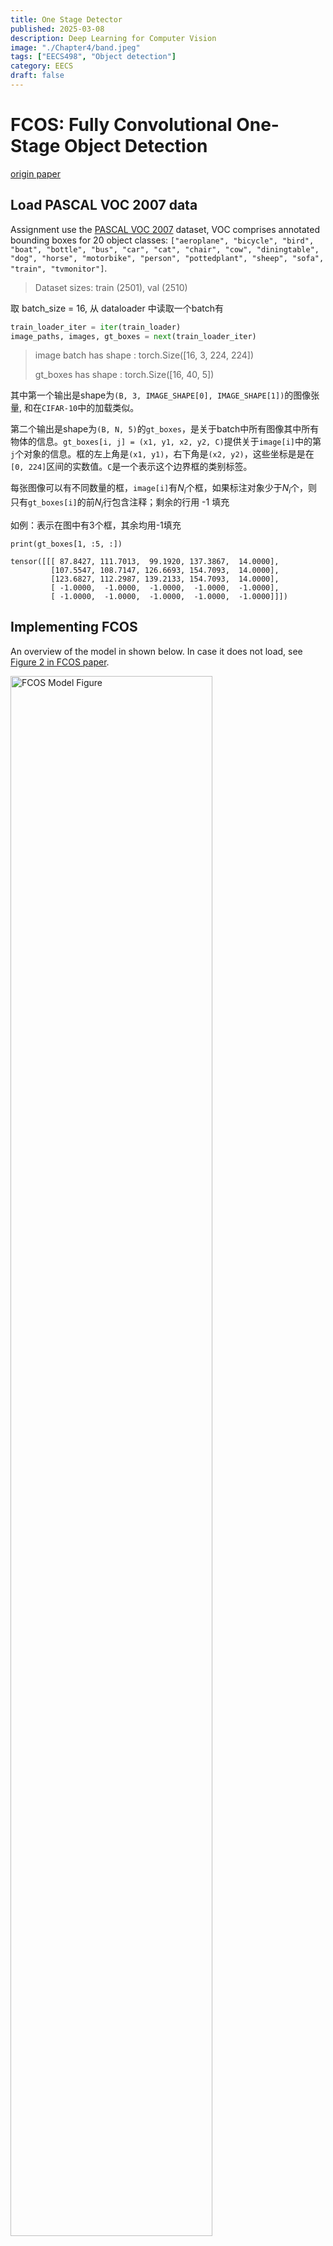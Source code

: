 ```yaml
---
title: One Stage Detector
published: 2025-03-08
description: Deep Learning for Computer Vision
image: "./Chapter4/band.jpeg"
tags: ["EECS498", "Object detection"]
category: EECS
draft: false
---
```


# FCOS: Fully Convolutional One-Stage Object Detection

[origin paper](https://arxiv.org/abs/1904.01355)

## Load PASCAL VOC 2007 data

Assignment use the [PASCAL VOC 2007](http://host.robots.ox.ac.uk/pascal/VOC/) dataset, VOC comprises annotated bounding boxes for 20 object classes:
`["aeroplane", "bicycle", "bird", "boat", "bottle", "bus", "car", "cat", "chair", "cow", "diningtable", "dog", "horse", "motorbike", "person", "pottedplant", "sheep", "sofa", "train", "tvmonitor"]`.

> Dataset sizes: train (2501), val (2510)

取 batch_size = 16, 从 dataloader 中读取一个batch有

```python
train_loader_iter = iter(train_loader)
image_paths, images, gt_boxes = next(train_loader_iter)
```

> image batch has shape : torch.Size([16, 3, 224, 224])
> 
> gt_boxes has shape    : torch.Size([16, 40, 5])

其中第一个输出是shape为`(B, 3, IMAGE_SHAPE[0], IMAGE_SHAPE[1])`的图像张量, 和在`CIFAR-10`中的加载类似。

第二个输出是shape为`(B, N, 5)`的`gt_boxes`，是关于batch中所有图像其中所有物体的信息。`gt_boxes[i, j] = (x1, y1, x2, y2, C)`提供关于`image[i]`中的第`j`个对象的信息。框的左上角是`(x1, y1)`，右下角是`(x2, y2)`，这些坐标是是在`[0, 224]`区间的实数值。`C`是一个表示这个边界框的类别标签。

每张图像可以有不同数量的框，`image[i]`有$N_i$个框，如果标注对象少于$N_i$个，则只有`gt_boxes[i]`的前$N_i$行包含注释；剩余的行用 -1 填充

如例：表示在图中有3个框，其余均用-1填充
```
print(gt_boxes[1, :5, :])

tensor([[[ 87.8427, 111.7013,  99.1920, 137.3867,  14.0000],
         [107.5547, 108.7147, 126.6693, 154.7093,  14.0000],
         [123.6827, 112.2987, 139.2133, 154.7093,  14.0000],
         [ -1.0000,  -1.0000,  -1.0000,  -1.0000,  -1.0000],
         [ -1.0000,  -1.0000,  -1.0000,  -1.0000,  -1.0000]]])

```

## Implementing FCOS

An overview of the model in shown below. In case it does not load, see [Figure 2 in FCOS paper](https://arxiv.org/abs/1904.01355).

<img src="https://production-media.paperswithcode.com/methods/Screen_Shot_2020-06-23_at_3.34.09_PM_SAg1OBo.png" alt="FCOS Model Figure" width="80%">

> **CAUTION:** 原论文是将中心度预测器(Centerness)和分类预测器(Classification)并行，这里在实现的是使用中心度预测器(Centerness)和框回归预测(box Regression)


### Implementing Backbone and Feature Pyramid Network

首先构建 backbone（骨干网络） 和 FPN（特征金字塔）如图示中蓝色部分和绿色部分

具体使用 [RegNetX-400MF](https://pytorch.org/vision/stable/models.html#torchvision.models.regnet_x_400mf) 从预训练的ImageNet权重初始化这个backbone，提取中间特征`(c3, c4, c5)`，这些特征`(c3, c4, c5)`的高度和宽度分别是输入图像的 $1/8^{th}, 1/16^{th}, 1/32^{th}$

这些值`(8, 16, 32)`被称为这些特征的 "stride"

```python
For dummy input images with shape: (2, 3, 224, 224)
Shape of c3 features: torch.Size([2, 64, 28, 28])
Shape of c4 features: torch.Size([2, 160, 14, 14])
Shape of c5 features: torch.Size([2, 400, 7, 7])
```

---

实现FPN提取三个特征 `class DetectorBackboneWithFPN(nn.Module)`

具体思路：（为了方便训练这里仅使用提取出的3个特征）

![cross](./Chapter4/FCOS-backbonewithFPN.png)

通过backbone提取出的3个特征经过`kernel_size = 1, stride=1`的统一通道数，然后在从特征图大小最小的`c5`开始进行上采样到和`c4`特征图大小相同，相加融合之后得到`m4`, 对`m4`再进行上采样到和`c3`大小相同，相加融合得到`m3`

在对`m3, m4, m5`进行`kernel_size = 3, stride=1, padding=1`的卷积(特征图大小不变)，输出`p3, p4, p5`


```python
class DetectorBackboneWithFPN(nn.Module):

    def __init__(self, out_channels: int):
        self.fpn_params = nn.ModuleDict({
                "m3": nn.Conv2d(in_channels=dummy_out_shapes[0][1][1], out_channels=out_channels, kernel_size=1, stride=1),
                "m4": nn.Conv2d(in_channels=dummy_out_shapes[1][1][1], out_channels=out_channels, kernel_size=1, stride=1),
                "m5": nn.Conv2d(in_channels=dummy_out_shapes[2][1][1], out_channels=out_channels, kernel_size=1, stride=1),
                
                "p3": nn.Conv2d(in_channels=out_channels, out_channels=out_channels, kernel_size=3, stride=1, padding=1),
                "p4": nn.Conv2d(in_channels=out_channels, out_channels=out_channels, kernel_size=3, stride=1, padding=1),
                "p5": nn.Conv2d(in_channels=out_channels, out_channels=out_channels, kernel_size=3, stride=1, padding=1),
            })

    def forward(self, images: torch.Tensor):

        m3 = self.fpn_params["m3"](backbone_feats["c3"])
        m4 = self.fpn_params["m4"](backbone_feats["c4"])
        m5 = self.fpn_params["m5"](backbone_feats["c5"])
        
        m5_upsample = F.interpolate(m5, size=(m4.shape[2], m4.shape[3]), mode="nearest")
        m4 = m4 + m5_upsample
        
        m4_upsample = F.interpolate(m4, size=(m3.shape[2], m3.shape[3]), mode="nearest")
        m3 = m3 + m4_upsample
        
        fpn_feats["p3"] = self.fpn_params["p3"](m3)
        fpn_feats["p4"] = self.fpn_params["p4"](m4)
        fpn_feats["p5"] = self.fpn_params["p5"](m5)

        return fpn_feats
```

### Implementing FCOS prediction network (head)

实现头部预测块（原论文中的橙色块），其内部含有4个卷积层(对应代码中`stem_channels`的长度为4)，输出`(H, W, 256)`大小的特征（不同FPN层级的H, W不同）然后每个卷积层使用一个卷积层进行最终预测

在预期输出中，classification logits 有 `NUM_CLASSES` 个通道，box regression deltas 有 4 个输出通道，centerness 有 1 个输出通道。
所有输出的高度和宽度被展平为一个维度，从而得到 `(B, H * W, C)` 格式 - 这种格式更方便计算损失.

![cross](./Chapter4/FCOS-head.png)

```python
class FCOSPredictionNetwork(nn.Module):
    """
    FCOS prediction network that accepts FPN feature maps from different levels
    and makes three predictions at every location: bounding boxes, class ID and
    centerness. This module contains a "stem" of convolution layers, along with
    one final layer per prediction. For a visual depiction, see Figure 2 (right
    side) in FCOS paper: https://arxiv.org/abs/1904.01355

    We will use feature maps from FPN levels (P3, P4, P5) and exclude (P6, P7).
    """

    def __init__(
        self, num_classes: int, in_channels: int, stem_channels: List[int]
    ):
        """
        Args:
            num_classes: Number of object classes for classification.
            in_channels: Number of channels in input feature maps. This value
                is same as the output channels of FPN, since the head directly
                operates on them.
            stem_channels: List of integers giving the number of output channels
                in each convolution layer of stem layers.
        """
        super().__init__()

        # Fill these.
        stem_cls = []
        stem_box = []
        # Replace "pass" statement with your code
        prev_out = in_channels
        for output_channel in stem_channels:
            conv_cls = nn.Conv2d(in_channels=prev_out, out_channels=output_channel, kernel_size=3, stride=1, padding=1)
            nn.init.normal_(conv_cls.weight.data, mean=0, std=0.01)
            nn.init.constant_(conv_cls.bias.data, 0)
            stem_cls.append(conv_cls)
            stem_cls.append(nn.ReLU())
            
            conv_box = nn.Conv2d(in_channels=prev_out, out_channels=output_channel, kernel_size=3, stride=1, padding=1)
            nn.init.normal_(conv_box.weight.data, mean=0, std=0.01)
            nn.init.constant_(conv_box.bias.data, 0)
            stem_box.append(conv_box)
            stem_box.append(nn.ReLU())
            
            prev_out = output_channel

        self.stem_cls = nn.Sequential(*stem_cls)
        self.stem_box = nn.Sequential(*stem_box)


        self.pred_cls = None  # Class prediction conv
        self.pred_box = None  # Box regression conv
        self.pred_ctr = None  # Centerness conv

        # Replace "pass" statement with your code
        self.pred_cls = nn.Conv2d(in_channels=prev_out, out_channels=num_classes, kernel_size=3, stride=1, padding=1)
        self.pred_box = nn.Conv2d(in_channels=prev_out, out_channels=4, kernel_size=3, stride=1, padding=1)
        self.pred_ctr = nn.Conv2d(in_channels=prev_out, out_channels=1, kernel_size=3, stride=1, padding=1)
        
        for layer in [self.pred_cls, self.pred_box, self.pred_ctr]:
            nn.init.normal_(layer.weight.data, mean=0, std=0.01)
            nn.init.constant_(layer.bias.data, 0)

        # OVERRIDE: Use a negative bias in `pred_cls` to improve training
        # stability. Without this, the training will most likely diverge.
        torch.nn.init.constant_(self.pred_cls.bias, -math.log(99))

    def forward(self, feats_per_fpn_level: TensorDict) -> List[TensorDict]:

        class_logits = {}
        boxreg_deltas = {}
        centerness_logits = {}

        # Replace "pass" statement with your code
        for key, value in feats_per_fpn_level.items():
            class_logits[key] = self.pred_cls(self.stem_cls(value))     # (N, C, H, W)
            N, C, H, W = class_logits[key].shape
            class_logits[key] = class_logits[key].reshape(N, C, -1)
            class_logits[key] = class_logits[key].permute(0, 2, 1)

            boxreg_deltas[key] = self.pred_box(self.stem_box(value))    # (N, 4, H, W)
            boxreg_deltas[key] = boxreg_deltas[key].reshape(N, 4, -1)
            boxreg_deltas[key] = boxreg_deltas[key].permute(0, 2, 1)
            
            centerness_logits[key] = self.pred_ctr(self.stem_box(value))    # (N, 1, H, W)
            centerness_logits[key] = centerness_logits[key].reshape(N, 1, -1)
            centerness_logits[key] = centerness_logits[key].permute(0, 2, 1)

        return [class_logits, boxreg_deltas, centerness_logits]

```

## Train FCOS

目标检测和图像分类的不同之处在于：
- 每张图像有**可变数量**的边界框（和他们对应的类别标签）
- 类别标签不是**和整个图像相关联**，而是仅和边界框包围的一个小区域相关

### Assigning a GT target to every model prediction

首先根据每层特征图生成`location`(特征图中心点)，由于特征图是在原图的基础上缩小了，需要将这些中心点的坐标放大回原图的坐标系中去

![cross](./Chapter4/FCOS-get-fpn-location.png)

```python
def get_fpn_location_coords(
    shape_per_fpn_level: Dict[str, Tuple],
    strides_per_fpn_level: Dict[str, int],
    dtype: torch.dtype = torch.float32,
    device: str = "cpu",
) -> Dict[str, torch.Tensor]:
    
    location_coords = {
        level_name: None for level_name, _ in shape_per_fpn_level.items()
    }

    for level_name, feat_shape in shape_per_fpn_level.items():
        level_stride = strides_per_fpn_level[level_name]

        N, C, H, W = feat_shape
        
        rows = torch.arange(start=0, end=H, dtype=dtype, device=device)
        cols = torch.arange(start=0, end=W, dtype=dtype, device=device)
        
        y_grid, x_grid = torch.meshgrid(rows, cols, indexing="ij")
        
        xc = level_stride * (x_grid + 0.5)
        yc = level_stride * (y_grid + 0.5)
        
        stack_location_coords = torch.stack([xc, yc], dim=-1)
        location_coords[level_name] = stack_location_coords.reshape(-1, 2)

    return location_coords
```

> NOTE："feature map location" 和 "feature center"表示相同的意思，就是对特征图划分成网格后取中心点(图中的黄点)

### Matching feature map locations with GT boxes

在将特征图中心点映射到原图坐标系中去之后，需要进行确定中心点匹配哪些真实标注的GT框，参考论文使用两种匹配规则：
> Rule 1:  取中心点到4个GT框的边界距离的最小值，如果存在小于0，则不匹配
>
> Rule 2:  根据FPN层级，设定多匹配规则：
> 
> `p4, p5`的下限为 `stride * 4`, `p3`的下限为0
>
> `p3, p4`的上限为 `stride * 8`，p5为无穷不设置上限


![cross](./Chapter4/FCOS-match.png)

```python
def fcos_match_locations_to_gt(
    locations_per_fpn_level: TensorDict,
    strides_per_fpn_level: Dict[str, int],
    gt_boxes: torch.Tensor,
) -> TensorDict:
    
    matched_gt_boxes = {
        level_name: None for level_name in locations_per_fpn_level.keys()
    }

    # Do this matching individually per FPN level.
    for level_name, centers in locations_per_fpn_level.items():

        # Get stride for this FPN level.
        stride = strides_per_fpn_level[level_name]

        x, y = centers.unsqueeze(dim=2).unbind(dim=1)
        x0, y0, x1, y1 = gt_boxes[:, :4].unsqueeze(dim=0).unbind(dim=2)
        pairwise_dist = torch.stack([x - x0, y - y0, x1 - x, y1 - y], dim=2)

        # Pairwise distance between every feature center and GT box edges:
        # shape: (num_gt_boxes, num_centers_this_level, 4)
        pairwise_dist = pairwise_dist.permute(1, 0, 2)

        # The original FCOS anchor matching rule: anchor point must be inside GT.
        match_matrix = pairwise_dist.min(dim=2).values > 0

        # Multilevel anchor matching in FCOS: each anchor is only responsible
        # for certain scale range.
        # Decide upper and lower bounds of limiting targets.
        pairwise_dist = pairwise_dist.max(dim=2).values

        lower_bound = stride * 4 if level_name != "p3" else 0
        upper_bound = stride * 8 if level_name != "p5" else float("inf")
        match_matrix &= (pairwise_dist > lower_bound) & (
            pairwise_dist < upper_bound
        )

        # Match the GT box with minimum area, if there are multiple GT matches.
        gt_areas = (gt_boxes[:, 2] - gt_boxes[:, 0]) * (
            gt_boxes[:, 3] - gt_boxes[:, 1]
        )

        # Get matches and their labels using match quality matrix.
        match_matrix = match_matrix.to(torch.float32)
        match_matrix *= 1e8 - gt_areas[:, None]

        # Find matched ground-truth instance per anchor (un-matched = -1).
        match_quality, matched_idxs = match_matrix.max(dim=0)
        matched_idxs[match_quality < 1e-5] = -1

        # Anchors with label 0 are treated as background.
        matched_boxes_this_level = gt_boxes[matched_idxs.clip(min=0)]
        matched_boxes_this_level[matched_idxs < 0, :] = -1

        matched_gt_boxes[level_name] = matched_boxes_this_level

    return matched_gt_boxes
```

## GT Targets for box regression

预测框可以看做是预测**四个值**, 即从特征位置（中心点）到框边缘（红色框）的距离`(左L, 上T, 右R, 下B)`

目前，所有位置和GT框都用图像的坐标表示，对于VOC的图像范围是`(0, 224)`,对于其他数据集范围可以更大

显然不能使用这种坐标格式，如此大的值会导致梯度爆炸，所以需要将`LTRB`安装FPN层级的步长进行归一化。

假设 FPN 层级为`p3(stride = 8)`，位置为`(xc, yc)`，匹配的GT框坐标为`(x1, y1, x2, y2)`，则`ltrb`为
```
l = (xc - x1) / stride        t = (yc - y1) / stride
r = (x2 - xc) / stride        b = (y2 - yc) / stride
```
也称为`delta`值，在训练时预测这些值，在推理时需要应用逆变换，来转为原图坐标系中的预测框

坐标系转delta值：

![cross](./Chapter4/FCOS-local-delta.png)

```python
def fcos_get_deltas_from_locations(
    locations: torch.Tensor, gt_boxes: torch.Tensor, stride: int
) -> torch.Tensor:

    deltas = torch.empty(size=(gt_boxes.shape[0], 4)).to(device=gt_boxes.device)
    
    deltas[:, 0] = locations[:, 0] - gt_boxes[:, 0] # l = (xc - x1)
    deltas[:, 1] = locations[:, 1] - gt_boxes[:, 1] # t = (yc - y1)
    deltas[:, 2] = gt_boxes[:, 2] - locations[:, 0] # r = (x2 - xc)
    deltas[:, 3] = gt_boxes[:, 3] - locations[:, 1] # b = (y2 - yc)
    deltas /= stride
    
    deltas[gt_boxes[:, :4].sum(dim=1) == -4] = -1
    
    return deltas


def fcos_apply_deltas_to_locations(
    deltas: torch.Tensor, locations: torch.Tensor, stride: int
) -> torch.Tensor:

    output_boxes = torch.empty_like(deltas)
    
    deltas = torch.clip(deltas, min=0)
    output_boxes[:, 0] = locations[:, 0] - deltas[:, 0] * stride # xc - l * stride
    output_boxes[:, 1] = locations[:, 1] - deltas[:, 1] * stride # yc - t * stride
    output_boxes[:, 2] = locations[:, 0] + deltas[:, 2] * stride # xc + r * stride
    output_boxes[:, 3] = locations[:, 1] + deltas[:, 3] * stride # yc + b * stride

    return output_boxes
```

## GT targets for centerness regression

给定一个位置的 GT delta 值 `(left, top, right, bottom)`，FCOS 将中心度定义为：

$$
centerness = \sqrt{\frac{min(left, right)\cdot min(top, bottom)}{max(left, right)\cdot max(top, bottom)}}
$$
- 分子作为特征位置（中心点）到垂直方向和水平方向的边框的距离的最小值，当特征位置越靠近中心时分子越大

- 分母作为特征位置（中心点）到垂直方向和水平方向的边框的距离的最大值，特征位置越远离GT框中心时分母越大

当 `left = right` 且 `top = bottom` 时，此值最大为 1，这意味着特征位置位于 GT 框的中心。 在框的边缘，这些值中的一个将为零，这使得边缘的中心度为零。 中心度回归Head使用这些值作为目标

```python
def fcos_make_centerness_targets(deltas: torch.Tensor):

    l_r, t_b = deltas[:, 0::2], deltas[:, 1::2]
    
    centerness = torch.sqrt((torch.min(l_r, dim=1).values * torch.min(t_b, dim=1).values) 
                           / (torch.max(l_r, dim=1).values * torch.max(t_b, dim=1).values))
    
    centerness[deltas[:, :4].sum(dim=1) == -4] = -1  

    return centerness
```

## Loss Functions
[pytorch 文档](https://pytorch.org/vision/main/ops.html)

COS 有三个预测目标：

1. **对象分类：** FCOS 使用 **Focal Loss**（[Focal Loss 论文链接](https://arxiv.org/abs/1708.02002)），是交叉熵损失的扩展，用于处理类别不平衡问题。FCOS 面临类别不平衡问题，因为大多数位置会被分配为“background”。如果处理不当，模型将简单地学习为每个位置预测“background” **(注：这里需要把输入编码为one-hot向量)**。
    
2. **框回归：** 这里使用简单的 **L1 损失** 来最小化预测的 `LTRB` delta 值和 GT `LTRB` delta 值之间的差异。FCOS 使用 **Generalized Intersection-over-Union**（[GIoU 论文链接](https://giou.stanford.edu/)）损失，在经验上给出了稍微好一点的结果，但速度稍慢 —— 这里使用 L1 损失。
    
3. **中心度回归：** 中心度预测值和 GT 目标值都是 `[0, 1]` 范围内的实数值，因此 FCOS 使用 **二元交叉熵 (BCE) 损失** 对其进行优化。 可以使用 L1 损失，但 BCE 在经验上效果稍好。

```python
import torch
from torchvision.ops import sigmoid_focal_loss


# Sanity check: dummy model predictions for TWO locations, and
# NUM_CLASSES = 5 (typically there are thousands of locations
# across all FPN levels).
# shape: (batch_size, num_locations, num_classes)
dummy_pred_cls_logits = torch.randn(1, 2, 5)

# Corresponding one-hot vectors of GT class labels (2, -1), one
# foreground and one background.
# shape: (batch_size, num_locations, num_classes)
dummy_gt_classes = torch.Tensor([[[0, 0, 1, 0, 0], [0, 0, 0, 0, 0]]])

# This loss expects logits, not probabilities (DO NOT apply sigmoid!)
cls_loss = sigmoid_focal_loss(
    inputs=dummy_pred_cls_logits, targets=dummy_gt_classes
)
print("Classification loss (dummy inputs/targets):")
print(cls_loss)

print(f"Total classification loss (un-normalized): {cls_loss.sum()}")
```

```
Classification loss (dummy inputs/targets):
tensor([[[2.6524e-01, 2.0753e-01, 3.6555e-01, 3.4315e-01, 5.7007e-04],
         [5.7676e-03, 2.0160e+00, 1.9218e-01, 7.5354e-01, 7.5142e-02]]])
Total classification loss (un-normalized): 4.224724769592285
```

## Pull it all together

回顾整个流程：
首先读取图片，然后经过backbone提取出三个层级p3, p4, p5，然后经过head，做出三类预测，有框预测即box预测，类别预测，中心度预测，然后为了能做出框预测，将不同层级的特征图划分网格取中心点，我们需要确定这些中心点匹配哪些真实的GT框，然后把对应的GT框分配给中心点, 将GT框分配好给中心点之后计算delta值

将匹配的GT框编码成one-hot向量和类别预测计算分类损失(sigmoid_focal_loss) (去掉背景类别)

delta值和框预测计算l1损失 (背景框的损失设为0)

根据delta值计算中心度和中心度预测计算binary_cross_entropy_with_logits损失



```python
class FCOS(nn.Module):

    def __init__(
        self, num_classes: int, fpn_channels: int, stem_channels: List[int]
    ):
        super().__init__()
        self.num_classes = num_classes

        self.backbone = DetectorBackboneWithFPN(fpn_channels)
        self.pred_net = FCOSPredictionNetwork(num_classes, fpn_channels, stem_channels)
        
        self._normalizer = 150  # per image

    def forward(
        self,
        images: torch.Tensor,
        gt_boxes: Optional[torch.Tensor] = None,
        test_score_thresh: Optional[float] = None,
        test_nms_thresh: Optional[float] = None,
    ):
       
        pred_cls_logits, pred_boxreg_deltas, pred_ctr_logits = None, None, None
        fpn_feats = self.backbone(images)
        pred_cls_logits, pred_boxreg_deltas, pred_ctr_logits = self.pred_net(fpn_feats)

        fpn_feats_shapes = {
            "p3": fpn_feats["p3"].shape,
            "p4": fpn_feats["p4"].shape,
            "p5": fpn_feats["p5"].shape
        }
        
        locations_per_fpn_level = get_fpn_location_coords(fpn_feats_shapes,
                                                        self.backbone.fpn_strides, device=images.device)

        if not self.training:
            return self.inference(
                images, locations_per_fpn_level,
                pred_cls_logits, pred_boxreg_deltas, pred_ctr_logits,
                test_score_thresh=test_score_thresh,
                test_nms_thresh=test_nms_thresh,
            )



        matched_gt_boxes = []
        matched_gt_deltas = []

        for batch in range(gt_boxes.shape[0]):
            matched_gt_boxes_batch = {}
            matched_gt_deltas_batch = {}
            
            matched_boxes_per_fpn_level = fcos_match_locations_to_gt(locations_per_fpn_level,
                                                                     self.backbone.fpn_strides, gt_boxes[batch])
            
            for level_name, matched_boxes in matched_boxes_per_fpn_level.items():
                matched_gt_boxes_batch[level_name] = matched_boxes
                matched_gt_deltas_batch[level_name] = fcos_get_deltas_from_locations(locations_per_fpn_level[level_name], 
                                                                                    matched_boxes, self.backbone.fpn_strides[level_name])
            matched_gt_boxes.append(matched_gt_boxes_batch)
            matched_gt_deltas.append(matched_gt_deltas_batch)
            
        matched_gt_boxes = default_collate(matched_gt_boxes)
        matched_gt_deltas = default_collate(matched_gt_deltas)

        matched_gt_boxes = self._cat_across_fpn_levels(matched_gt_boxes)
        matched_gt_deltas = self._cat_across_fpn_levels(matched_gt_deltas)
        pred_cls_logits = self._cat_across_fpn_levels(pred_cls_logits)
        pred_boxreg_deltas = self._cat_across_fpn_levels(pred_boxreg_deltas)
        pred_ctr_logits = self._cat_across_fpn_levels(pred_ctr_logits)

        num_pos_locations = (matched_gt_boxes[:, :, 4] != -1).sum()
        pos_loc_per_image = num_pos_locations.item() / images.shape[0]
        self._normalizer = 0.9 * self._normalizer + 0.1 * pos_loc_per_image

        loss_cls, loss_box, loss_ctr = None, None, None

        matched_gt_classes = F.one_hot((matched_gt_boxes[:, :, 4] + 1).to(dtype=int), num_classes=21)[:, :, 1:].to(device=matched_gt_boxes.device, dtype=matched_gt_boxes.dtype)
        
        # 计算分类损失
        loss_cls = sigmoid_focal_loss(pred_cls_logits, matched_gt_classes)
        # 计算框回归损失
        loss_box = 0.25 * F.l1_loss(pred_boxreg_deltas, matched_gt_deltas, reduction="none")
        # 背景框设置为0
        loss_box[matched_gt_deltas < 0] *= 0.0
        
        # 初始化 (B*L,) 的全零 Tensor
        matched_gt_ctr = torch.zeros(B*L).to(device=matched_gt_boxes.device, dtype=matched_gt_boxes.dtype)
        # flatten
        pred_ctr_logits = pred_ctr_logits.view(-1) 
        matched_gt_deltas = matched_gt_deltas.view(-1, 4)
        
        # 计算GT中心度目标值
        matched_gt_ctr = fcos_make_centerness_targets(matched_gt_deltas)
        # 中心度损失
        loss_ctr = F.binary_cross_entropy_with_logits(pred_ctr_logits, matched_gt_ctr, reduction="none")
        loss_ctr[matched_gt_ctr < 0] *= 0.0

        return {
            "loss_cls": loss_cls.sum() / (self._normalizer * images.shape[0]),
            "loss_box": loss_box.sum() / (self._normalizer * images.shape[0]),
            "loss_ctr": loss_ctr.sum() / (self._normalizer * images.shape[0]),
        }
```

# Non-maximum suppression

在目标检测任务中，模型通常会由于下面的原因对图像中的 同一个物体 预测出 多个 bounding boxes (边界框)。  

- 滑动窗口或 Anchor-based 方法: 像 Faster R-CNN 和 YOLOv1 (以及 FCOS 的 anchor point 的概念虽然不同，但本质上也有类似的地方) 这样的检测器，会在图像上生成 大量的候选框 (proposals 或 anchors)， 并对这些候选框进行预测。 即使对于同一个物体，也可能有 多个候选框都 "检测" 到了它。
- 特征图位置点的预测: 像 FCOS 这样的 Anchor-Free 检测器， 特征图上的 多个位置点 可能都会 预测到同一个物体。 因为一个物体的中心区域附近的位置点都可能被认为是正样本，并且预测出包含该物体的边界框。
- 冗余检测: 因此，模型输出的原始检测结果中，往往会包含 大量重叠的、指向同一个物体的 bounding boxes。 这些 冗余的检测框会降低检测结果的准确性和可读性。

**NMS 的作用就是：  消除这些冗余的、重叠的 bounding boxes，  只保留最 "好" 的那些框， 从而得到更简洁、更准确的检测结果。**

如果有多个框检测到同一个物体，为什么不简单地只保留**置信度(score)**最高的那个？

A： 
- 如果图像中不单单只包含一个物体，而是多个**不同类别的物体**，只保留置信度最高的框，其他物体就会被删除.
- 即使图像中都是同一种物体，也可能存在多个实例。 例如，图像中有多个人，如果只取最高分的框，那么 只能检测到一个 "person"，而忽略了其他人。
- 置信度分数只是模型对预测框的 confidence 估计， 分数最高的框不一定就是唯一正确或者最佳的框。 可能有其他框，虽然分数略低，但与真实物体的位置更精确，或者与其他高分框代表不同的物体。 直接丢弃其他框会损失潜在的有效检测结果。

NMS 不仅考虑置信度，还考虑了 bounding boxes 之间的重叠程度 (Intersection over Union, IoU)。  NMS 的目标是在保留高置信度框的同时，  消除那些与高置信度框过度重叠的冗余框，从而尽可能地保留对不同物体的检测结果。

```python
def nms(boxes: torch.Tensor, scores: torch.Tensor, iou_threshold: float = 0.5):

    if (not boxes.numel()) or (not scores.numel()):
        return torch.zeros(0, dtype=torch.long)

    keep = []
    x1, y1, x2, y2 = boxes[:, :4].unbind(dim=1)
    area = torch.mul(x2 - x1, y2 - y1)
    
    # 对得分进行排序，并获取排序后的索引(升序)
    _, index = scores.sort(0)
    
    count = 0
    # 只要index中还有未处理的框, 就继续循环 - index.numel() 返回 `index` 中 Tensor 的总数
    while index.numel() > 0:
        # 获取当前index中最后一个索引 (得分最高)
        largest_idx = index[-1]
        keep.append(largest_idx)
        count += 1
        # 移除得分最高的
        index = index[:-1]
        
        if index.size(0) == 0:
            break
        
        # get the x1,y1,x2,y2 of all the remaining boxes, and clamp them so that
        # we get the coord of intersection of boxes and highest-scoring box
        # 计算最高分框和每个剩余框的交集矩形坐标，如果没有交集就会变为负数,需要处理
        x1_inter = torch.index_select(x1, 0, index).clamp(min=x1[largest_idx])
        y1_inter = torch.index_select(y1, 0, index).clamp(min=y1[largest_idx])
        x2_inter = torch.index_select(x2, 0, index).clamp(max=x2[largest_idx])
        y2_inter = torch.index_select(y2, 0, index).clamp(max=y2[largest_idx])
        
        # 计算面积
        W_inter = (x2_inter - x1_inter).clamp(min=0.0)
        H_inter = (y2_inter - y1_inter).clamp(min=0.0)
        inter_area = W_inter * H_inter
        
        # 计算并集区域的面积 area - 并集区域面积 | union - 框A面积 + 框B面积 - 交集面积
        areas = torch.index_select(area, 0, index)
        union_area = (areas - inter_area) + area[largest_idx]
        
        # IoU 判断哪些元素小于等于iou_threshold
        IoU = inter_area / union_area
        index = index[IoU.le(iou_threshold)]
    
    keep = torch.Tensor(keep).to(device=scores.device).long()
        
    return keep
```
